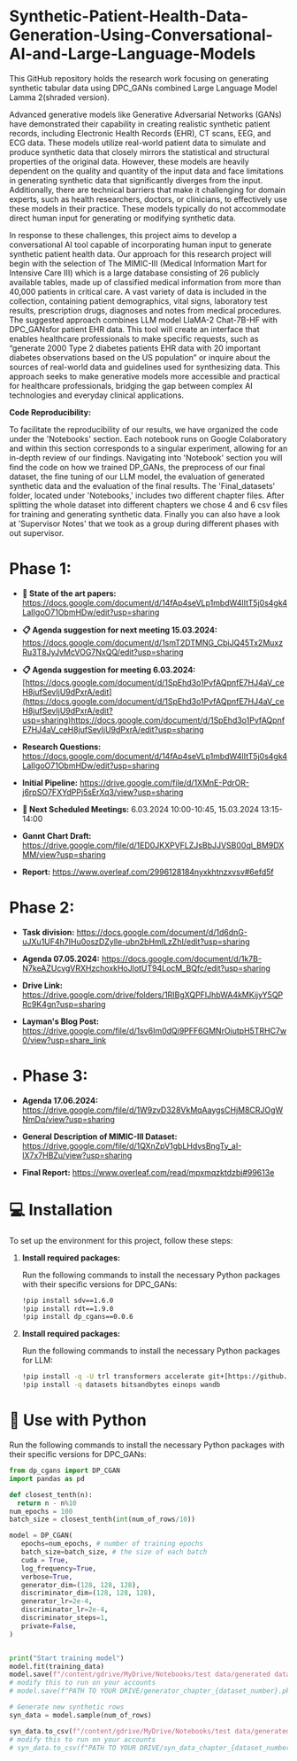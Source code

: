 # Synthetic-Patient-Health-Data-Generation-Using-Conversational-AI-and-Large-Language-Models

This GitHub repository holds the research work focusing on generating synthetic tabular data using DPC_GANs combined Large Language Model Lamma 2(shraded version).

Advanced generative models like Generative Adversarial Networks (GANs) have demonstrated their capability in creating realistic synthetic patient records, including Electronic Health Records (EHR), CT scans, EEG, and ECG data. These models utilize real-world patient data to simulate and produce synthetic data that closely mirrors the statistical and structural properties of the original data. However, these models are heavily dependent on the quality and quantity of the input data and face limitations in generating synthetic data that significantly diverges from the input. Additionally, there are technical barriers that make it challenging for domain experts, such as health researchers, doctors, or clinicians, to effectively use these models in their practice. These models typically do not accommodate direct human input for generating or modifying synthetic data.

In response to these challenges, this project aims to develop a conversational AI tool capable of
incorporating human input to generate synthetic patient health data. Our approach for this research project will begin with the selection of The MIMIC-III (Medical Information Mart for Intensive Care III) which is a large database consisting of 26 publicly available tables, made up of classified medical information from more than 40,000 patients in critical care. A vast variety of data is included in the collection, containing patient demographics, vital signs, laboratory test results, prescription drugs, diagnoses and notes from medical procedures. The suggested approach combines LLM model LlaMA-2 Chat-7B-HF with DPC_GANsfor patient EHR data. This tool will create an interface that enables healthcare professionals to make specific requests, such as “generate 2000 Type 2 diabetes patients EHR data with 20 important diabetes observations based on the US population” or inquire about the sources of real-world data and guidelines used for synthesizing data. This approach seeks to make generative models more accessible and practical for healthcare professionals, bridging the gap between complex AI technologies and everyday clinical applications.


**Code Reproducibility:**

To facilitate the reproducibility of our results, we have organized the code under the 'Notebooks' section. Each notebook runs on Google Colaboratory and within this section corresponds to a singular experiment, allowing for an in-depth review of our findings. Navigating into 'Notebook' section you will find the code on how we trained DP_GANs, the preprocess of our final dataset, the fine tuning of our LLM model, the evaluation of generated synthetic data and the evaluation of the final results. The 'Final_datasets' folder, located under 'Notebooks,' includes two different chapter files. After splitting the whole dataset into different chapters we chose 4 and 6 csv files for training and generating synthetic data. Finally you can also have a look at 'Supervisor Notes' that we took as a group during different phases with out supervisor.

# **Phase 1:**
* **🤔 State of the art papers:** https://docs.google.com/document/d/14fAp4seVLp1mbdW4lItT5j0s4gk4LaIIgoO71ObmHDw/edit?usp=sharing

* **📋 Agenda suggestion for next meeting 15.03.2024:** https://docs.google.com/document/d/1smT2DTMNG_CbiJQ45Tx2MuxzRu3T8JyJvMcVOG7NxQQ/edit?usp=sharing

* **📋 Agenda suggestion for meeting 6.03.2024:** [https://docs.google.com/document/d/1SpEhd3o1PvfAQpnfE7HJ4aV_ceH8jufSevIjU9dPxrA/edit](https://docs.google.com/document/d/1SpEhd3o1PvfAQpnfE7HJ4aV_ceH8jufSevIjU9dPxrA/edit?usp=sharing)https://docs.google.com/document/d/1SpEhd3o1PvfAQpnfE7HJ4aV_ceH8jufSevIjU9dPxrA/edit?usp=sharing

* **Research Questions:** https://docs.google.com/document/d/14fAp4seVLp1mbdW4lItT5j0s4gk4LaIIgoO71ObmHDw/edit?usp=sharing

* **Initial Pipeline:** https://drive.google.com/file/d/1XMnE-PdrOR-j6rpSO7FXYdPPj5sErXq3/view?usp=sharing

* **📅 Next Scheduled Meetings:** 6.03.2024 10:00-10:45, 15.03.2024 13:15-14:00

* **Gannt Chart Draft:** https://drive.google.com/file/d/1ED0JKXPVFLZJsBbJJVSB00ql_BM9DXMM/view?usp=sharing

* **Report:** https://www.overleaf.com/2996128184nyxkhtnzxvsv#6efd5f

# **Phase 2:**
* **Task division:** https://docs.google.com/document/d/1d6dnG-uJXu1UF4h7IHu0oszDZylle-ubn2bHmILzZhI/edit?usp=sharing
* **Agenda 07.05.2024:** https://docs.google.com/document/d/1k7B-N7keAZUcvgVRXHzchoxkHoJlotUT94LocM_BQfc/edit?usp=sharing
* **Drive Link:** https://drive.google.com/drive/folders/1RIBgXQPFIJhbWA4kMKijyY5QPRc9K4gn?usp=sharing
* **Layman's Blog Post:** https://drive.google.com/file/d/1sv6Im0dQi9PFF6GMNrOiutpH5TRHC7w0/view?usp=share_link

* # **Phase 3:**
* **Agenda 17.06.2024:** https://drive.google.com/file/d/1W9zvD328VkMqAaygsCHjM8CRJOgWNmDq/view?usp=sharing
* **General Description of MIMIC-III Dataset:** https://drive.google.com/file/d/1QXnZpV1gbLHdvsBngTy_aI-lX7x7HBZu/view?usp=sharing
* **Final Report:** https://www.overleaf.com/read/mpxmqzktdzbj#99613e
  

# :computer: Installation

To set up the environment for this project, follow these steps:

1. **Install required packages:**

   Run the following commands to install the necessary Python packages with their specific versions for DPC_GANs:

   ```bash
   !pip install sdv==1.6.0 
   !pip install rdt==1.9.0  
   !pip install dp_cgans==0.0.6


1. **Install required packages:**

   Run the following commands to install the necessary Python packages for LLM:

   ```bash
   !pip install -q -U trl transformers accelerate git+[https://github.com/huggingface/peft.git (https://github.com/huggingface/peft.git)
   !pip install -q datasets bitsandbytes einops wandb

# 🐍 Use with Python
Run the following commands to install the necessary Python packages with their specific versions for DPC_GANs:

```python
from dp_cgans import DP_CGAN
import pandas as pd

def closest_tenth(n):
  return n - n%10
num_epochs = 100
batch_size = closest_tenth(int(num_of_rows/10))

model = DP_CGAN(
   epochs=num_epochs, # number of training epochs
   batch_size=batch_size, # the size of each batch
   cuda = True,
   log_frequency=True,
   verbose=True,
   generator_dim=(128, 128, 128),
   discriminator_dim=(128, 128, 128),
   generator_lr=2e-4,
   discriminator_lr=2e-4,
   discriminator_steps=1,
   private=False,
)


print("Start training model")
model.fit(training_data)
model.save(f"/content/gdrive/MyDrive/Notebooks/test data/generated data/generator_chapter_{dataset_number}.pkl")
# modify this to run on your accounts
# model.save(f"PATH TO YOUR DRIVE/generator_chapter_{dataset_number}.pkl")

# Generate new synthetic rows
syn_data = model.sample(num_of_rows)

syn_data.to_csv(f"/content/gdrive/MyDrive/Notebooks/test data/generated data/syn_data_chapter_{dataset_number}.csv")
# modify this to run on your accounts
# syn_data.to_csv(f"PATH TO YOUR DRIVE/syn_data_chapter_{dataset_number}.csv")

